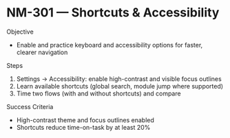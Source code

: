 # NM-301 — Shortcuts & Accessibility

Objective
- Enable and practice keyboard and accessibility options for faster, clearer navigation

Steps
1. Settings → Accessibility: enable high-contrast and visible focus outlines
2. Learn available shortcuts (global search, module jump where supported)
3. Time two flows (with and without shortcuts) and compare

Success Criteria
- High-contrast theme and focus outlines enabled
- Shortcuts reduce time-on-task by at least 20%
